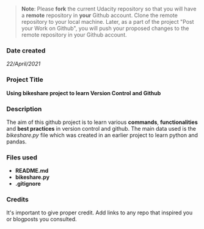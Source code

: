 >**Note**: Please **fork** the current Udacity repository so that you will have a **remote** repository in **your** Github account. Clone the remote repository to your local machine. Later, as a part of the project "Post your Work on Github", you will push your proposed changes to the remote repository in your Github account.

### Date created
_22/April/2021_

### Project Title
**Using bikeshare project to learn Version Control and Github**

### Description
The aim of this github project is to learn various **commands**, **functionalities** and **best practices** in version control and github. The main data used is the _bikeshare.py_ file which was created in an earlier project to learn python and pandas.

### Files used
- **README.md**
- **bikeshare.py**
- **.gitignore**

### Credits
It's important to give proper credit. Add links to any repo that inspired you or blogposts you consulted.

